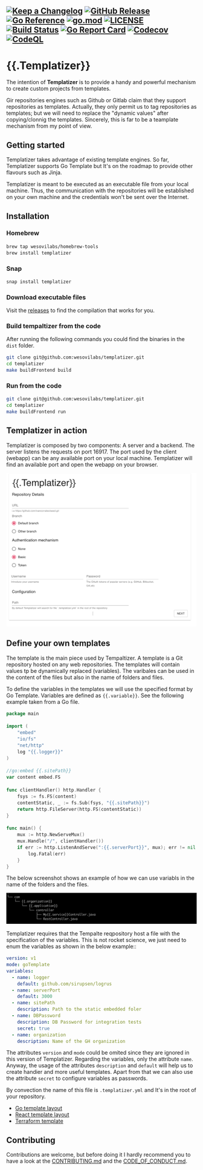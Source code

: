 
[![Keep a Changelog](https://img.shields.io/badge/changelog-Keep%20a%20Changelog-%23E05735)](CHANGELOG.md)
[![GitHub Release](https://img.shields.io/github/v/release/wesovilabs/templatizer)](https://github.com/wesovilabs/templatizer/releases)
[![Go Reference](https://pkg.go.dev/badge/github.com/wesovilabs/templatizer.svg)](https://pkg.go.dev/github.com/wesovilabs/templatizer)
[![go.mod](https://img.shields.io/github/go-mod/go-version/wesovilabs/templatizer)](go.mod)
[![LICENSE](https://img.shields.io/github/license/wesovilabs/templatizer)](LICENSE)
[![Build Status](https://img.shields.io/github/workflow/status/wesovilabs/templatizer/build)](https://github.com/wesovilabs/templatizer/actions?query=workflow%3Abuild+branch%3Amain)
[![Go Report Card](https://goreportcard.com/badge/github.com/wesovilabs/templatizer)](https://goreportcard.com/report/github.com/wesovilabs/templatizer)
[![Codecov](https://codecov.io/gh/wesovilabs/templatizer/branch/main/graph/badge.svg)](https://codecov.io/gh/wesovilabs/templatizer)
[![CodeQL](https://github.com/wesovilabs/templatizer/actions/workflows/codeql-analysis.yml/badge.svg?branch=main)](https://github.com/wesovilabs/templatizer/actions/workflows/codeql-analysis.yml)
---
# {{.Templatizer}}

The intention of **Templatizer** is to provide a handy and powerful mechanism to create custom projects from templates.

Gir repositories engines such as Github or Gitlab claim that they support repositories as templates. Actually,  they only permit us to tag repositories as templates; but we will need to replace the "dynamic values" after copying/clonnig the templates.  Sincerely,  this is far to be a teamplate mechanism from my point of view.

## Getting started

Templatizer takes advantage of existing template engines. So far, Templatizer supports Go Template but It's on the roadmap to provide other flavours such as Jinja.

Templatizer is meant to be executed as an executable file from your local machine. Thus,  the communication with the repositories will be established on your own machine and the credentials won't be sent over the Internet.

## Installation
### Homebrew

```bash
brew tap wesovilabs/homebrew-tools
brew install templatizer
```
### Snap

```bash
snap install templatizer
```
### Download executable files

Visit the [releases](https://github.com/wesovilabs/templatizer/releases) to find the compilation that works for you.

### Build tempaltizer from the code

After running the following commands you could find the binaries in the `dist` folder.

```bash
git clone git@github.com:wesovilabs/templatizer.git
cd templatizer
make buildFrontend build
```
### Run from the code

```bash
git clone git@github.com:wesovilabs/templatizer.git
cd templatizer
make buildFrontend run
```

## Templatizer in action

Templatizer is composed by two components: A server and a backend. The server listens the requests on port 16917. The port used by the client (webapp) can be any available port on your local machine. Templatizer will find an available port and open the webapp on your browser.


![Templatizer](docs/templatizer-step1.png)


## Define your own templates

The template is the main piece used by Tempaltizer. A template is a Git repository  hosted  on any web repositories. The templates  will contain values tp be dynamically replaced (variables). The varibales can be used in the content of the files but also in the name of folders and files.

To define the variables in the templates we will use the specified format by Go Template. Variables are defined as `{{.variable}}`. See the following example taken from a Go file.

```go
package main

import (
	"embed"
	"io/fs"
	"net/http"
	log "{{.logger}}"
)

//go:embed {{.sitePath}}
var content embed.FS

func clientHandler() http.Handler {
	fsys := fs.FS(content)
	contentStatic, _ := fs.Sub(fsys, "{{.sitePath}}")
	return http.FileServer(http.FS(contentStatic))
}

func main() {
	mux := http.NewServeMux()
	mux.Handle("/", clientHandler())
	if err := http.ListenAndServe(":{{.serverPort}}", mux); err != nil {
		log.Fatal(err)
	}
}
```

The below screenshot shows an example of how we can use variabls in the name of the folders and the files.

![Templatizer](docs/screenshot.png)

Templatizer requires that the Tempalte reqpository host a file with the specification of the variables. This is not rocket science, we just need to enum the variables as shown in the below example::

```yml
version: v1
mode: goTemplate
variables:
  - name: logger
    default: github.com/sirupsen/logrus
  - name: serverPort
    default: 3000
  - name: sitePath
    description: Path to the static embedded foler
  - name: DBPassword
	description: DB Password for integration tests
	secret: true
  - name: organization
    description: Name of the GH organization
```

The attributes `version` and `mode` could be omited since they are ignored in this version of Templatizer. Regarding the variables, only the attribute `name`. Anyway, the usage of the attributes `description` and `default` will help us to create handier and more useful templates. Apart from that we can also use the attribute `secret` to configure variables as passwords.

By convection the name of this file is `.templatizer.yml` and It's in the root of your repository.


- [Go template layout]()
- [React template layout]()
- [Terraform template]()

## Contributing

Contributions are welcome, but before doing it I hardly recommend you to have a look at the [CONTRIBUTING.md](CONTRIBUTING.md) and the [CODE_OF_CONDUCT.md](CODE_OF_CONDUCT.md).
